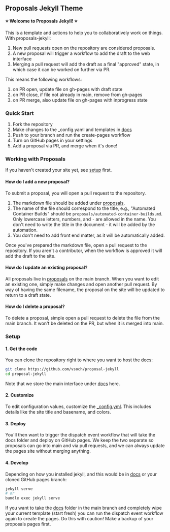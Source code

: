 ## Proposals Jekyll Theme

**⭐️ Welcome to Proposals Jekyll! ⭐️**

This is a template and actions to help you to collaboratively work on things.
With proposals-jekyll:

1. New pull requests open on the repository are considered proposals.
2. A new proposal will trigger a workflow to add the draft to the web interface
3. Merging a pull request will add the draft as a final "approved" state, in which case it can be worked on further via PR.

This means the following workflows:

 1. on PR open, update file on gh-pages with draft state
 2. on PR close, if file not already in main, remove from gh-pages
 3. on PR merge, also update file on gh-pages with inprogress state

### Quick Start

1. Fork the repository
2. Make changes to the _config.yaml and templates in [docs](https://github.com/vsoch/proposal-jekyll/tree/main/docs)
3. Push to your branch and run the create-pages workflow
4. Turn on GitHub pages in your settings
5. Add a proposal via PR, and merge when it's done!

### Working with Proposals

If you haven't created your site yet, see [setup](#setup) first.

#### How do I add a new proposal?

To submit a proposal, you will open a pull request to the repository. 

1. The markdown file should be added under [proposals](https://github.com/vsoch/proposal-jekyll/tree/main/proposals).
2. The name of the file should correspond to the title, e.g., "Automated Container Builds" should be `proposals/automated-container-builds.md`. Only lowercase letters, numbers, and `-` are allowed in the name. You don't need to write the title in the document - it will be added by the automation.
3. You don't need to add front end matter, as it will be automatically added.

Once you've prepared the markdown file, open a pull request to the repository.
If you aren't a contributor, when the workflow is approved it will add the draft to
the site.

#### How do I update an existing proposal?

All proposals live in [proposals](proposals) on the main branch. When you want to edit
an existing one, simply make changes and open another pull request. By way of having
the same filename, the proposal on the site will be updated to return to a draft state.

#### How do I delete a proposal?

To delete a proposal, simple open a pull request to delete the file
from the main branch. It won't be deleted on the PR, but when it is merged
into main.

### Setup

#### 1. Get the code

You can clone the repository right to where you want to host the docs:

```bash
git clone https://github.com/vsoch/proposal-jekyll
cd proposal-jekyll
```

Note that we store the main interface under [docs](https://github.com/vsoch/proposal-jekyll/tree/main/docs) here.

#### 2. Customize

To edit configuration values, customize the [_config.yml](https://github.com/vsoch/proposal-jekyll/blob/main/_config.yml).
This includes details like the site title and basename, and colors.

#### 3. Deploy

You'll then want to trigger the dispatch event workflow that will take the docs
folder and deploy on GitHub pages. We keep the two separate so proposals can
go into main and via pull requests, and we can always update the pages site
without merging anything.

#### 4. Develop

Depending on how you installed jekyll, and this would be in [docs](https://github.com/vsoch/proposal-jekyll/tree/main/docs) or your
cloned GitHub pages branch:

```bash
jekyll serve
# or
bundle exec jekyll serve
```

If you want to take the [docs](https://github.com/vsoch/proposal-jekyll/tree/main/docs) folder in the main branch and completely wipe
your current template (start fresh) you can run the dispatch event workflow
again to create the pages. Do this with caution! Make a backup of your proposals pages first.
